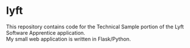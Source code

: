 # lyft

This repository contains code for the Technical Sample portion of the Lyft Software Apprentice application.  
My small web application is written in Flask/Python.

